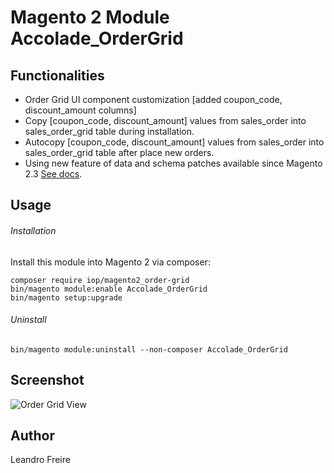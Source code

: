 # Magento 2 Module Accolade_OrderGrid

## Functionalities
* Order Grid  UI component customization [added coupon_code, discount_amount columns] 
* Copy [coupon_code, discount_amount] values from sales_order into sales_order_grid table during installation.
* Autocopy [coupon_code, discount_amount] values from sales_order into sales_order_grid table after place new orders.
* Using new feature of data and schema patches available since Magento 2.3 [See docs](https://devdocs.magento.com/guides/v2.3/extension-dev-guide/declarative-schema/data-patches.html).

## Usage 

###### Installation
Install this module into Magento 2 via composer:

    composer require iop/magento2_order-grid
    bin/magento module:enable Accolade_OrderGrid
    bin/magento setup:upgrade

###### Uninstall
    bin/magento module:uninstall --non-composer Accolade_OrderGrid
 
## Screenshot 
![Order Grid View]()
 
## Author
Leandro Freire
